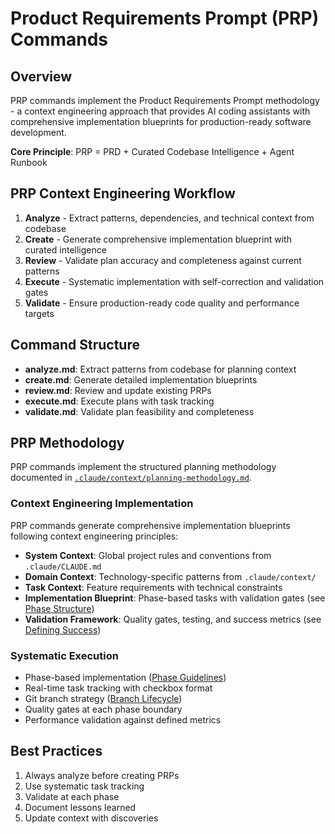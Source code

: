 # Product Requirements Prompt (PRP) Commands

## Overview
PRP commands implement the Product Requirements Prompt methodology - a context engineering approach that provides AI coding assistants with comprehensive implementation blueprints for production-ready software development.

**Core Principle**: PRP = PRD + Curated Codebase Intelligence + Agent Runbook

## PRP Context Engineering Workflow
1. **Analyze** - Extract patterns, dependencies, and technical context from codebase
2. **Create** - Generate comprehensive implementation blueprint with curated intelligence
3. **Review** - Validate plan accuracy and completeness against current patterns
4. **Execute** - Systematic implementation with self-correction and validation gates
5. **Validate** - Ensure production-ready code quality and performance targets

## Command Structure
- **analyze.md**: Extract patterns from codebase for planning context
- **create.md**: Generate detailed implementation blueprints
- **review.md**: Review and update existing PRPs
- **execute.md**: Execute plans with task tracking
- **validate.md**: Validate plan feasibility and completeness

## PRP Methodology

PRP commands implement the structured planning methodology documented in [`.claude/context/planning-methodology.md`](../../context/planning-methodology.md).

### Context Engineering Implementation
PRP commands generate comprehensive implementation blueprints following context engineering principles:
- **System Context**: Global project rules and conventions from `.claude/CLAUDE.md`
- **Domain Context**: Technology-specific patterns from `.claude/context/`
- **Task Context**: Feature requirements with technical constraints
- **Implementation Blueprint**: Phase-based tasks with validation gates (see [Phase Structure](../../context/planning-methodology.md#phase-based-development))
- **Validation Framework**: Quality gates, testing, and success metrics (see [Defining Success](../../context/planning-methodology.md#success-metrics))

### Systematic Execution
- Phase-based implementation ([Phase Guidelines](../../context/planning-methodology.md#phase-guidelines))
- Real-time task tracking with checkbox format
- Git branch strategy ([Branch Lifecycle](../../context/planning-methodology.md#git-branch-strategy))
- Quality gates at each phase boundary
- Performance validation against defined metrics

## Best Practices
1. Always analyze before creating PRPs
2. Use systematic task tracking
3. Validate at each phase
4. Document lessons learned
5. Update context with discoveries
